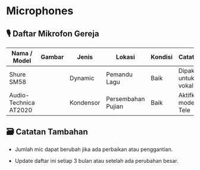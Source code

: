 # Microphones

## 🎙️ Daftar Mikrofon Gereja

| Nama / Model          | Gambar | Jenis     | Lokasi             | Kondisi | Catatan             |
| --------------------- | ------ | --------- | ------------------ | ------- | ------------------- |
| Shure SM58            |        | Dynamic   | Pemandu Lagu       | Baik    | Dipakai untuk vokal |
| Audio-Technica AT2020 |        | Kondensor | Persembahan Pujian | Baik    | Aktifkan mode Tele  |

## 🗃️ Catatan Tambahan

- Jumlah mic dapat berubah jika ada perbaikan atau penggantian.

- Update daftar ini setiap 3 bulan atau setelah ada perubahan besar.
